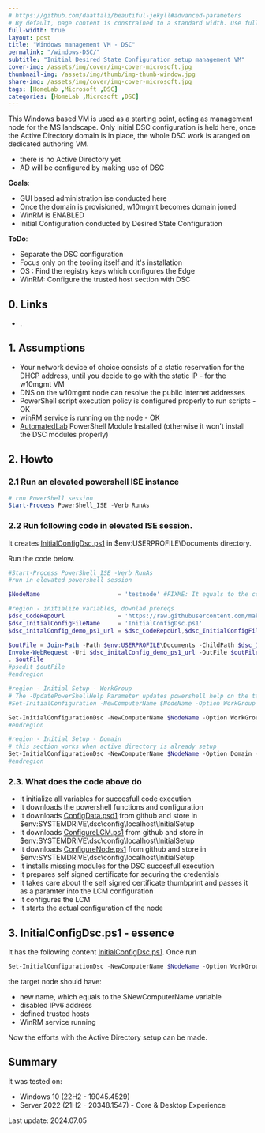 ```yaml
---
# https://github.com/daattali/beautiful-jekyll#advanced-parameters
# By default, page content is constrained to a standard width. Use full-width: true to allow the content to span the entire width of the window.
full-width: true
layout: post
title: "Windows management VM - DSC"
permalink: "/windows-DSC/"
subtitle: "Initial Desired State Configuration setup management VM"
cover-img: /assets/img/cover/img-cover-microsoft.jpg
thumbnail-img: /assets/img/thumb/img-thumb-window.jpg
share-img: /assets/img/cover/img-cover-microsoft.jpg
tags: [HomeLab ,Microsoft ,DSC]
categories: [HomeLab ,Microsoft ,DSC]
---
```

This Windows based VM is used as a starting point, acting as management node for the MS landscape. Only initial DSC configuration is held here, once the Active Directory domain is in place, the whole DSC work is aranged on dedicated authoring VM.

* there is no Active Directory yet
* AD will be configured by making use of DSC

**Goals**:

* GUI based administration ise conducted here
* Once the domain is provisioned, w10mgmt becomes domain joned
* WinRM is ENABLED
* Initial Configuration conducted by Desired State Configuration

**ToDo**:

* Separate the DSC configuration
* Focus only on the tooling itself and it's installation
* OS   : Find the registry keys which configures the Edge
* WinRM: Configure the trusted host section with DSC

## 0. Links

* .

## 1. Assumptions

* Your network device of choice consists of a static reservation for the DHCP address, until you decide to go with the static IP - for the w10mgmt VM
* DNS on the w10mgmt node can resolve the public internet addresses
* PowerShell script execution policy is configured properly to run scripts - OK
* winRM service is running on the node - OK
* [AutomatedLab](https://github.com/makeitcloudy/AutomatedLab/tree/main) PowerShell Module Installed (otherwise it won't install the DSC modules properly)

## 2. Howto

### 2.1 Run an elevated powershell ISE instance

```powershell
# run PowerShell session
Start-Process PowerShell_ISE -Verb RunAs
```

### 2.2 Run following code in elevated ISE session.

It creates [InitialConfigDsc.ps1](https://raw.githubusercontent.com/makeitcloudy/HomeLab/feature/007_DesiredStateConfiguration/000_targetNode/InitialConfigDsc.ps1) in $env:USERPROFILE\Documents directory.

Run the code below.

```powershell
#Start-Process PowerShell_ISE -Verb RunAs
#run in elevated powershell session

$NodeName                      = 'testnode' #FIXME: It equals to the computername (w10mgmt in this case)

#region - initialize variables, downlad prereqs
$dsc_CodeRepoUrl               = 'https://raw.githubusercontent.com/makeitcloudy/HomeLab/feature/007_DesiredStateConfiguration/000_targetNode'
$dsc_InitialConfigFileName     = 'InitialConfigDsc.ps1'
$dsc_initalConfig_demo_ps1_url = $dsc_CodeRepoUrl,$dsc_InitialConfigFileName -join '/'

$outFile = Join-Path -Path $env:USERPROFILE\Documents -ChildPath $dsc_InitialConfigFileName
Invoke-WebRequest -Uri $dsc_initalConfig_demo_ps1_url -OutFile $outFile -Verbose
. $outFile
#psedit $outFile
#endregion

#region - Initial Setup - WorkGroup
# The -UpdatePowerShellHelp Parameter updates powershell help on the target node
#Set-InitialConfiguration -NewComputerName $NodeName -Option WorkGroup -UpdatePowerShellHelp  -Verbose

Set-InitialConfigurationDsc -NewComputerName $NodeName -Option WorkGroup -Verbose
#endregion

#region - Initial Setup - Domain
# this section works when active directory is already setup
Set-InitialConfigurationDsc -NewComputerName $NodeName -Option Domain -Verbose
#endregion

```

### 2.3. What does the code above do

* It initialize all variables for succesfull code execution
* It downloads the powershell functions and configuration
* It downloads [ConfigData.psd1](https://raw.githubusercontent.com/makeitcloudy/HomeLab/feature/007_DesiredStateConfiguration/000_initialConfig/ConfigData.psd1) from github and store in $env:SYSTEMDRIVE\dsc\config\localhost\InitialSetup
* It downloads [ConfigureLCM.ps1](https://raw.githubusercontent.com/makeitcloudy/HomeLab/feature/007_DesiredStateConfiguration/000_initialConfig/ConfigureLCM.ps1) from github and store in $env:SYSTEMDRIVE\dsc\config\localhost\InitialSetup
* It downloads [ConfigureNode.ps1](https://raw.githubusercontent.com/makeitcloudy/HomeLab/feature/007_DesiredStateConfiguration/000_initialConfig/ConfigureNode.ps1) from github and store in $env:SYSTEMDRIVE\dsc\config\localhost\InitialSetup
* It installs missing modules for the DSC succesfull execution
* It prepares self signed certificate for securing the credentials
* It takes care about the self signed certificate thumbprint and passes it as a paramter into the LCM configuration
* It configures the LCM
* It starts the actual configuration of the node

## 3. InitialConfigDsc.ps1 - essence

It has the following content [InitialConfigDsc.ps1](https://raw.githubusercontent.com/makeitcloudy/HomeLab/feature/007_DesiredStateConfiguration/000_targetNode/InitialConfigDsc.ps1). Once run

```powershell
Set-InitialConfigurationDsc -NewComputerName $NodeName -Option WorkGroup -Verbose
```

the target node should have:

* new name, which equals to the $NewComputerName variable
* disabled IPv6 address
* defined trusted hosts
* WinRM service running

Now the efforts with the Active Directory setup can be made.

## Summary

It was tested on: 

* Windows 10 (22H2 - 19045.4529)
* Server 2022 (21H2 - 20348.1547) - Core & Desktop Experience

Last update: 2024.07.05
